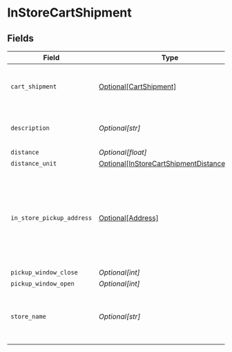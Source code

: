 # InStoreCartShipment


## Fields

| Field                                                                                               | Type                                                                                                | Required                                                                                            | Description                                                                                         | Example                                                                                             |
| --------------------------------------------------------------------------------------------------- | --------------------------------------------------------------------------------------------------- | --------------------------------------------------------------------------------------------------- | --------------------------------------------------------------------------------------------------- | --------------------------------------------------------------------------------------------------- |
| `cart_shipment`                                                                                     | [Optional[CartShipment]](../../models/shared/cartshipment.md)                                       | :heavy_minus_sign:                                                                                  | A cart that is being prepared for shipment                                                          |                                                                                                     |
| `description`                                                                                       | *Optional[str]*                                                                                     | :heavy_minus_sign:                                                                                  | Shipment option description.                                                                        | Pick up in-store at 123 Main St.                                                                    |
| `distance`                                                                                          | *Optional[float]*                                                                                   | :heavy_minus_sign:                                                                                  | N/A                                                                                                 | 3                                                                                                   |
| `distance_unit`                                                                                     | [Optional[InStoreCartShipmentDistanceUnit]](../../models/shared/instorecartshipmentdistanceunit.md) | :heavy_minus_sign:                                                                                  | N/A                                                                                                 | mile                                                                                                |
| `in_store_pickup_address`                                                                           | [Optional[Address]](../../models/shared/address.md)                                                 | :heavy_minus_sign:                                                                                  | The Address object is used for billing, shipping, and physical store address use cases.             |                                                                                                     |
| `pickup_window_close`                                                                               | *Optional[int]*                                                                                     | :heavy_minus_sign:                                                                                  | N/A                                                                                                 |                                                                                                     |
| `pickup_window_open`                                                                                | *Optional[int]*                                                                                     | :heavy_minus_sign:                                                                                  | N/A                                                                                                 |                                                                                                     |
| `store_name`                                                                                        | *Optional[str]*                                                                                     | :heavy_minus_sign:                                                                                  | The local store's name where the item can be picked up.                                             | Bolt Collective                                                                                     |